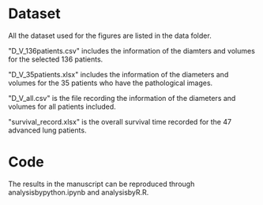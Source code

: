 # Dataset
All the dataset used for the figures are listed in the data folder.

"D_V_136patients.csv" includes the information of the diamters and volumes for the selected 136 patients.

"D_V_35patients.xlsx" includes the information of the diameters and volumes for the 35 patients who have the pathological images.

"D_V_all.csv" is the file recording the information of the diameters and volumes for all patients included.

"survival_record.xlsx" is the overall survival time recorded for the 47 advanced lung patients.

# Code
The results in the manuscript can be reproduced through analysisbypython.ipynb and analysisbyR.R. 
